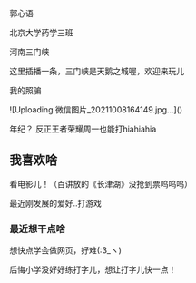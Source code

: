 <!DOCTYPE html>
<html lang="zh-cn">
  <head>
    <meta charset="utf-8"/>
    <title>小郭的第一个网页</title>
  </head>
  <body>
    <h1我de基本信息</h1>
    <p>郭心语</p>
    <p>北京大学药学三班</p>
    <p>河南三门峡</p>
    <p>这里插播一条，三门峡是天鹅之城喔，欢迎来玩儿</p>
    <p>我的照骗</p> 
    <p>![Uploading 微信图片_20211008164149.jpg…]()</p>
    <p>年纪？ 反正王者荣耀周一也能打hiahiahia</p>
    <h2>我喜欢啥</h2>
    <p>看电影儿！（百讲放的《长津湖》没抢到票呜呜呜）</p>
    <p>最近刚发展的爱好..打游戏</p>
    <h3>最近想干点啥</h3>
    <p>想快点学会做网页，好难(:3_ヽ)</p>
    <p>后悔小学没好好练打字儿，想让打字儿快一点！</p>
  </body>
</html>
    
